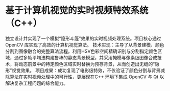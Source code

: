 # 基于计算机视觉的实时视频特效系统（C++）
独立设计并实现了一个模拟“隐形斗篷”效果的实时视频处理系统。项目核心通过 OpenCV 库实现了高效的计算机视觉算法。
技术实现：主导了从背景建模、颜色分割到图像融合的完整算法流程。利用HSV色彩空间精确识别与分割指定颜色区域，通过多帧平均法构建鲁棒的静态背景模型，并采用掩模与像素级图像合成技术，将动态前景中的特定颜色区域实时替换为预存背景，从而创造出无缝的“隐形”视觉效果。
项目成果：成功复现了电影级特效，不仅验证了颜色分割与背景减除算法在实时视频处理中的可行性，更展现在C++ 环境下集成 OpenCV 与 Qt 以解决复杂工程问题的综合能力。
